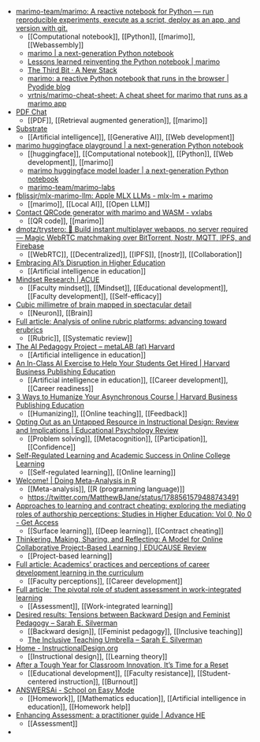 - [marimo-team/marimo: A reactive notebook for Python — run reproducible experiments, execute as a script, deploy as an app, and version with git.](https://github.com/marimo-team/marimo)
	- [[Computational notebook]], [[Python]], [[marimo]], [[Webassembly]]
	- [marimo | a next-generation Python notebook](https://marimo.io/)
	- [Lessons learned reinventing the Python notebook | marimo](https://marimo.io/blog/lessons-learned)
	- [The Third Bit · A New Stack](https://third-bit.com/2024/04/18/a-new-stack/)
	- [marimo: a reactive Python notebook that runs in the browser | Pyodide blog](https://blog.pyodide.org/posts/marimo/)
	- [vrtnis/marimo-cheat-sheet: A cheat sheet for marimo that runs as a marimo app](https://github.com/vrtnis/marimo-cheat-sheet)
- [PDF Chat](https://marimo.io/@public/pdf-chat)
	- [[PDF]], [[Retrieval augmented generation]], [[marimo]]
- [Substrate](https://www.substrate.run/)
	- [[Artificial intelligence]], [[Generative AI]], [[Web development]]
- [marimo huggingface playground | a next-generation Python notebook](https://marimo.app/?slug=tmk0k2)
	- [[huggingface]], [[Computational notebook]], [[Python]], [[Web development]], [[marimo]]
	- [marimo huggingface model loader | a next-generation Python notebook](https://marimo.app/?slug=ynxf6q)
	- [marimo-team/marimo-labs](https://github.com/marimo-team/marimo-labs)
- [fblissjr/mlx-marimo-llm: Apple MLX LLMs - mlx-lm + marimo](https://github.com/fblissjr/mlx-marimo-llm/tree/main)
	- [[marimo]], [[Local AI]], [[Open LLM]]
- [Contact QRCode generator with marimo and WASM - vxlabs](https://vxlabs.com/2024/03/02/contact-qrcode-generator-with-marimo-and-wasm/)
	- [[QR code]], [[marimo]]
- [dmotz/trystero: 🤝 Build instant multiplayer webapps, no server required — Magic WebRTC matchmaking over BitTorrent, Nostr, MQTT, IPFS, and Firebase](https://github.com/dmotz/trystero)
	- [[WebRTC]], [[Decentralized]], [[IPFS]], [[nostr]], [[Collaboration]]
- [Embracing AI’s Disruption in Higher Education](https://evolllution.com/embracing-ais-disruption-in-higher-education?trk=feed_main-feed-card_reshare_feed-article-content)
	- [[Artificial intelligence in education]]
- [Mindset Research | ACUE](https://acue.org/mindset-research/)
	- [[Faculty mindset]], [[Mindset]], [[Educational development]], [[Faculty development]], [[Self-efficacy]]
- [Cubic millimetre of brain mapped in spectacular detail](https://www.nature.com/articles/d41586-024-01387-9)
	- [[Neuron]], [[Brain]]
- [Full article: Analysis of online rubric platforms: advancing toward erubrics](https://www.tandfonline.com/doi/full/10.1080/02602938.2024.2345657)
	- [[Rubric]], [[Systematic review]]
- [The AI Pedagogy Project – metaLAB (at) Harvard](https://aipedagogy.org/)
	- [[Artificial intelligence in education]]
- [An In-Class AI Exercise to Help Your Students Get Hired | Harvard Business Publishing Education](https://hbsp.harvard.edu/inspiring-minds/an-in-class-ai-exercise-to-help-your-students-get-hired?cid=email%7Cmarketo%7C2024-05-10-inspiring-minds-digest%7C46871126%7Cthought-lead-inspiring-minds%7Ceducator%7Cinspiring-minds-article%7Cmay2024&acctID=23159346&mkt_tok=ODU1LUFUWi0yOTQAAAGTASSXWnOuvw-I-wYMz3jOWQTXwWxGJNp45nT6TSMaC9WgLwqZ5nNRt_RxtVsVX-UNbjjor9nWQGHbaAgs2pIgnt-y6Osk9-KsuPGfNVqQK_xo)
	- [[Artificial intelligence in education]], [[Career development]], [[Career readiness]]
- [3 Ways to Humanize Your Asynchronous Course | Harvard Business Publishing Education](https://hbsp.harvard.edu/inspiring-minds/3-ways-to-humanize-online-asynchronous-courses?cid=email%7Cmarketo%7C2024-05-10-inspiring-minds-digest%7C46871126%7Cthought-lead-inspiring-minds%7Ceducator%7Cinspiring-minds-article%7Cmay2024&acctID=23159346&mkt_tok=ODU1LUFUWi0yOTQAAAGTASSXWuP4ibIsvRJJvv8m0-uLq21oIcqVwtSPmgxYaxP7p-E9b8j0iqFuh_tRbxP8v85itBllogZ__65vv8uYdE6HtoNtJUcHaShm34Gi0lI2)
	- [[Humanizing]], [[Online teaching]], [[Feedback]]
- [Opting Out as an Untapped Resource in Instructional Design: Review and Implications | Educational Psychology Review](https://link.springer.com/article/10.1007/s10648-024-09879-w?utm_source=dlvr.it&utm_medium=twitter)
	- [[Problem solving]], [[Metacognition]], [[Participation]], [[Confidence]]
- [Self-Regulated Learning and Academic Success in Online College Learning](https://link.springer.com/epdf/10.1007/s40299-023-00748-8?sharing_token=WwPgGaL7FOzTyHApERV7q_e4RwlQNchNByi7wbcMAY7MXOxA5Tfjc7h49fC-YHzmZgXF8WHWF3v_whLivx1f1iD42cSKRvX6vDlus07Xw1Q5MXoc0Z-MLKIqvMPHeI1S5FbtH1rvJ1RcXRs7LTjdJzEeqH0Zr7gfz2cpHnmbZ6c%3D)
	- [[Self-regulated learning]], [[Online learning]]
- [Welcome! | Doing Meta-Analysis in R](https://bookdown.org/MathiasHarrer/Doing_Meta_Analysis_in_R/)
	- [[Meta-analysis]], [[R (programming language)]]
	- https://twitter.com/MatthewBJane/status/1788561579488743491
- [Approaches to learning and contract cheating: exploring the mediating roles of authorship perceptions: Studies in Higher Education: Vol 0, No 0 - Get Access](https://www.tandfonline.com/doi/full/10.1080/03075079.2024.2352055)
	- [[Surface learning]], [[Deep learning]], [[Contract cheating]]
- [Thinkering, Making, Sharing, and Reflecting: A Model for Online Collaborative Project-Based Learning | EDUCAUSE Review](https://er.educause.edu/articles/2024/2/thinkering-making-sharing-and-reflecting-a-model-for-online-collaborative-project-based-learning)
	- [[Project-based learning]]
- [Full article: Academics’ practices and perceptions of career development learning in the curriculum](https://www.tandfonline.com/doi/full/10.1080/07294360.2024.2347621)
	- [[Faculty perceptions]], [[Career development]]
- [Full article: The pivotal role of student assessment in work-integrated learning](https://www.tandfonline.com/doi/full/10.1080/07294360.2022.2152981)
	- [[Assessment]], [[Work-integrated learning]]
- [Desired results: Tensions between Backward Design and Feminist Pedagogy – Sarah E. Silverman](https://sarahemilysilverman.com/2024/04/01/desired-results-tensions-between-backward-design-and-feminist-pedagogy/)
	- [[Backward design]], [[Feminist pedagogy]], [[Inclusive teaching]]
	- [The Inclusive Teaching Umbrella – Sarah E. Silverman](https://sarahemilysilverman.com/2024/04/09/the-inclusive-teaching-umbrella/)
- [Home - InstructionalDesign.org](https://www.instructionaldesign.org/)
	- [[Instructional design]], [[Learning theory]]
- [After a Tough Year for Classroom Innovation, It’s Time for a Reset](https://www.chronicle.com/article/after-a-tough-year-for-classroom-innovation-its-time-for-a-reset?trk=feed_main-feed-card_feed-article-content)
	- [[Educational development]], [[Faculty resistance]], [[Student-centered instruction]], [[Burnout]]
- [ANSWERSAi - School on Easy Mode](https://answersai.com/)
	- [[Homework]], [[Mathematics education]], [[Artificial intelligence in education]], [[Homework help]]
- [Enhancing Assessment: a practitioner guide | Advance HE](https://www.advance-he.ac.uk/knowledge-hub/enhancing-assessment-practitioner-guide)
	- [[Assessment]]
-